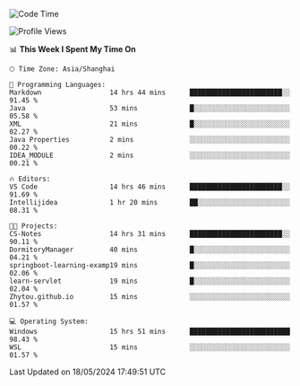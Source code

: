 <!--START_SECTION:waka-->
![Code Time](http://img.shields.io/badge/Code%20Time-1%2C697%20hrs%2043%20mins-blue)

![Profile Views](http://img.shields.io/badge/Profile%20Views-3-blue)

📊 **This Week I Spent My Time On** 

```text
🕑︎ Time Zone: Asia/Shanghai

💬 Programming Languages: 
Markdown                 14 hrs 44 mins      ███████████████████████░░   91.45 % 
Java                     53 mins             █░░░░░░░░░░░░░░░░░░░░░░░░   05.58 % 
XML                      21 mins             █░░░░░░░░░░░░░░░░░░░░░░░░   02.27 % 
Java Properties          2 mins              ░░░░░░░░░░░░░░░░░░░░░░░░░   00.22 % 
IDEA_MODULE              2 mins              ░░░░░░░░░░░░░░░░░░░░░░░░░   00.21 % 

🔥 Editors: 
VS Code                  14 hrs 46 mins      ███████████████████████░░   91.69 % 
Intellijidea             1 hr 20 mins        ██░░░░░░░░░░░░░░░░░░░░░░░   08.31 % 

🐱‍💻 Projects: 
CS-Notes                 14 hrs 31 mins      ███████████████████████░░   90.11 % 
DormitoryManager         40 mins             █░░░░░░░░░░░░░░░░░░░░░░░░   04.21 % 
springboot-learning-examp19 mins             █░░░░░░░░░░░░░░░░░░░░░░░░   02.06 % 
learn-servlet            19 mins             █░░░░░░░░░░░░░░░░░░░░░░░░   02.04 % 
Zhytou.github.io         15 mins             ░░░░░░░░░░░░░░░░░░░░░░░░░   01.57 % 

💻 Operating System: 
Windows                  15 hrs 51 mins      █████████████████████████   98.43 % 
WSL                      15 mins             ░░░░░░░░░░░░░░░░░░░░░░░░░   01.57 % 
```


 Last Updated on 18/05/2024 17:49:51 UTC
<!--END_SECTION:waka-->